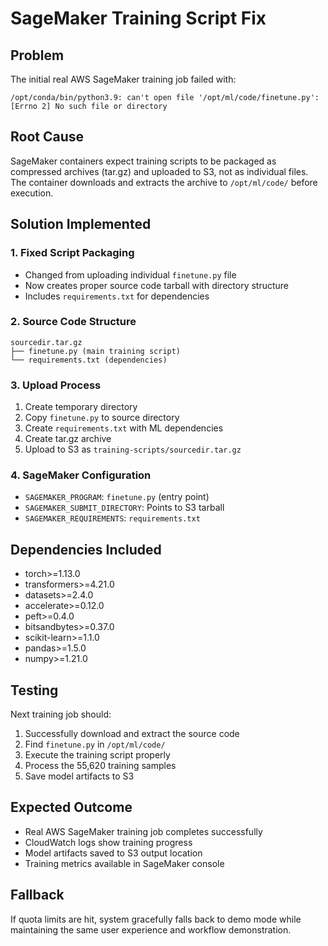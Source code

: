 # SageMaker Training Script Fix

## Problem
The initial real AWS SageMaker training job failed with:
```
/opt/conda/bin/python3.9: can't open file '/opt/ml/code/finetune.py': [Errno 2] No such file or directory
```

## Root Cause
SageMaker containers expect training scripts to be packaged as compressed archives (tar.gz) and uploaded to S3, not as individual files. The container downloads and extracts the archive to `/opt/ml/code/` before execution.

## Solution Implemented

### 1. Fixed Script Packaging
- Changed from uploading individual `finetune.py` file
- Now creates proper source code tarball with directory structure
- Includes `requirements.txt` for dependencies

### 2. Source Code Structure
```
sourcedir.tar.gz
├── finetune.py (main training script)
└── requirements.txt (dependencies)
```

### 3. Upload Process
1. Create temporary directory
2. Copy `finetune.py` to source directory
3. Create `requirements.txt` with ML dependencies
4. Create tar.gz archive
5. Upload to S3 as `training-scripts/sourcedir.tar.gz`

### 4. SageMaker Configuration
- `SAGEMAKER_PROGRAM`: `finetune.py` (entry point)
- `SAGEMAKER_SUBMIT_DIRECTORY`: Points to S3 tarball
- `SAGEMAKER_REQUIREMENTS`: `requirements.txt`

## Dependencies Included
- torch>=1.13.0
- transformers>=4.21.0
- datasets>=2.4.0
- accelerate>=0.12.0
- peft>=0.4.0
- bitsandbytes>=0.37.0
- scikit-learn>=1.1.0
- pandas>=1.5.0
- numpy>=1.21.0

## Testing
Next training job should:
1. Successfully download and extract the source code
2. Find `finetune.py` in `/opt/ml/code/`
3. Execute the training script properly
4. Process the 55,620 training samples
5. Save model artifacts to S3

## Expected Outcome
- Real AWS SageMaker training job completes successfully
- CloudWatch logs show training progress
- Model artifacts saved to S3 output location
- Training metrics available in SageMaker console

## Fallback
If quota limits are hit, system gracefully falls back to demo mode while maintaining the same user experience and workflow demonstration.